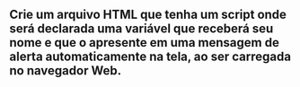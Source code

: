 ## Crie um arquivo HTML que tenha um script onde será declarada uma variável que receberá seu nome e que o apresente em uma mensagem de alerta automaticamente na tela, ao ser carregada no navegador Web.
